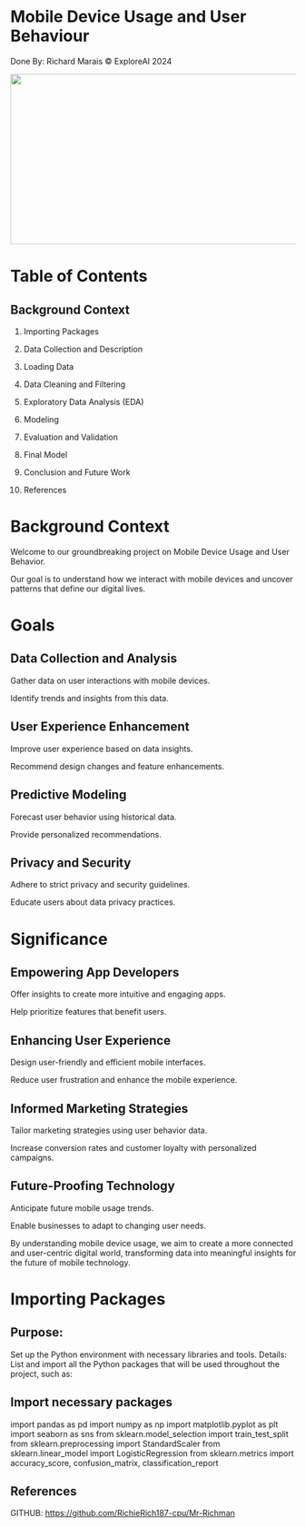 # Mobile Device Usage and User Behaviour

Done By: Richard Marais © ExploreAI 2024

<div id="main image" align="center">
  <img src="[https://www.google.co.za/url?sa=i&url=https%3A%2F%2Fpngtree.com%2Ffreebackground%2Fthe-mobile-devices-contain-globes-and-have-the-internet_2769228.html&psig=AOvVaw3tE35YX5nSZaerSA-6lySf&ust=1736276097493000&source=images&cd=vfe&opi=89978449&ved=0CBQQjRxqFwoTCMCKmKXj4YoDFQAAAAAdAAAAABAE](https://www.shutterstock.com/image-vector/seamless-smartphone-cellphone-mobile-device-background-195042176)](https://www.google.co.za/url?sa=i&url=https%3A%2F%2Fwww.freepik.com%2Ffree-photos-vectors%2Fmobile-technology&psig=AOvVaw0b9L_CI1SaEttN0lfRCsJx&ust=1736276853483000&source=images&cd=vfe&opi=89978449&ved=0CBcQjhxqFwoTCNi4srrl4YoDFQAAAAAdAAAAABAE)"width="550" height="300" alt=""/>
</div>

# Table of Contents

## Background Context

1. Importing Packages

2. Data Collection and Description

3. Loading Data

4. Data Cleaning and Filtering

5. Exploratory Data Analysis (EDA)

6. Modeling

7. Evaluation and Validation

8. Final Model

9. Conclusion and Future Work

10. References

# Background Context
Welcome to our groundbreaking project on Mobile Device Usage and User Behavior. 

Our goal is to understand how we interact with mobile devices and uncover patterns that define our digital lives.

# Goals


## Data Collection and Analysis 

Gather data on user interactions with mobile devices.

Identify trends and insights from this data.


## User Experience Enhancement

Improve user experience based on data insights.

Recommend design changes and feature enhancements.


## Predictive Modeling
Forecast user behavior using historical data.

Provide personalized recommendations.


## Privacy and Security
Adhere to strict privacy and security guidelines.

Educate users about data privacy practices.


# Significance


## Empowering App Developers
Offer insights to create more intuitive and engaging apps.

Help prioritize features that benefit users.


## Enhancing User Experience
Design user-friendly and efficient mobile interfaces.

Reduce user frustration and enhance the mobile experience.


## Informed Marketing Strategies
Tailor marketing strategies using user behavior data.

Increase conversion rates and customer loyalty with personalized campaigns.


## Future-Proofing Technology
Anticipate future mobile usage trends.

Enable businesses to adapt to changing user needs.

By understanding mobile device usage, we aim to create a more connected and user-centric digital world, transforming data into meaningful insights for the future of mobile technology.


# Importing Packages


## Purpose: 
Set up the Python environment with necessary libraries and tools. Details: List and import all the Python packages that will be used throughout the project, such as:


## Import necessary packages

import pandas as pd
import numpy as np
import matplotlib.pyplot as plt
import seaborn as sns
from sklearn.model_selection import train_test_split
from sklearn.preprocessing import StandardScaler
from sklearn.linear_model import LogisticRegression
from sklearn.metrics import accuracy_score, confusion_matrix, classification_report

## References
GITHUB: https://github.com/RichieRich187-cpu/Mr-Richman


